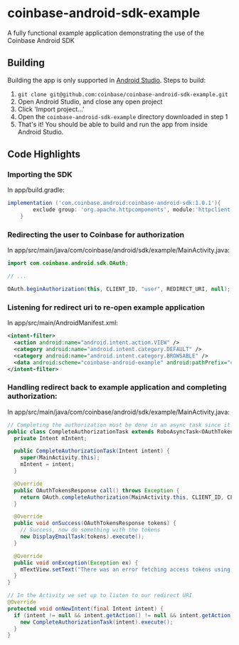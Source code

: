 coinbase-android-sdk-example
================

A fully functional example application demonstrating the use of the Coinbase Android SDK

## Building

Building the app is only supported in [Android Studio](http://developer.android.com/sdk/installing/studio.html). Steps to build:

1.  `git clone git@github.com:coinbase/coinbase-android-sdk-example.git`
2.	Open Android Studio, and close any open project
3.	Click 'Import project...'
4.	Open the `coinbase-android-sdk-example` directory downloaded in step 1
5.  That's it! You should be able to build and run the app from inside Android Studio.

## Code Highlights

### Importing the SDK

In app/build.gradle:
```gradle
implementation ('com.coinbase.android:coinbase-android-sdk:1.0.1'){
        exclude group: 'org.apache.httpcomponents', module:'httpclient'
    }
```

### Redirecting the user to Coinbase for authorization

In app/src/main/java/com/coinbase/android/sdk/example/MainActivity.java:
```java
import com.coinbase.android.sdk.OAuth;

// ...

OAuth.beginAuthorization(this, CLIENT_ID, "user", REDIRECT_URI, null);
```

### Listening for redirect uri to re-open example application

In app/src/main/AndroidManifest.xml:
```xml
<intent-filter>
  <action android:name="android.intent.action.VIEW" />
  <category android:name="android.intent.category.DEFAULT" />
  <category android:name="android.intent.category.BROWSABLE" />
  <data android:scheme="coinbase-android-example" android:pathPrefix="coinbase-oauth" />
</intent-filter>
```

### Handling redirect back to example application and completing authorization:

In app/src/main/java/com/coinbase/android/sdk/example/MainActivity.java:
```java
// Completing the authorization must be done in an async task since it requires network communication...
public class CompleteAuthorizationTask extends RoboAsyncTask<OAuthTokensResponse> {
  private Intent mIntent;

  public CompleteAuthorizationTask(Intent intent) {
    super(MainActivity.this);
    mIntent = intent;
  }

  @Override
  public OAuthTokensResponse call() throws Exception {
    return OAuth.completeAuthorization(MainActivity.this, CLIENT_ID, CLIENT_SECRET, mIntent.getData());
  }

  @Override
  public void onSuccess(OAuthTokensResponse tokens) {
    // Success, now do something with the tokens
    new DisplayEmailTask(tokens).execute();
  }

  @Override
  public void onException(Exception ex) {
    mTextView.setText("There was an error fetching access tokens using the auth code: " + ex.getMessage());
  }
}

// In the Activity we set up to listen to our redirect URI
@Override
protected void onNewIntent(final Intent intent) {
  if (intent != null && intent.getAction() != null && intent.getAction().equals("android.intent.action.VIEW")) {
    new CompleteAuthorizationTask(intent).execute();
  }
}
```

